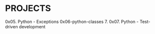 # PROJECTS 

0x05. Python - Exceptions
0x06-python-classes
7. 0x07. Python - Test-driven development
